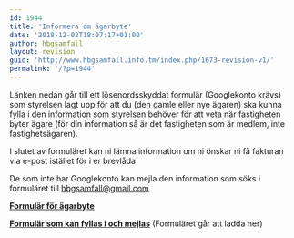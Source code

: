 ```yaml
---
id: 1944
title: 'Informera om ägarbyte'
date: '2018-12-02T18:07:17+01:00'
author: hbgsamfall
layout: revision
guid: 'http://www.hbgsamfall.info.tm/index.php/1673-revision-v1/'
permalink: '/?p=1944'
---
```


Länken nedan går till ett lösenordsskyddat formulär (Googlekonto krävs) som styrelsen lagt upp för att du (den gamle eller nye ägaren) ska kunna fylla i den information som styrelsen behöver för att veta när fastigheten byter ägare (för din information så är det fastigheten som är medlem, inte fastighetsägaren).

I slutet av formuläret kan ni lämna information om ni önskar ni få fakturan via e-post istället för i er brevlåda

De som inte har Googlekonto kan mejla den information som söks i formuläret till hbgsamfall@gmail.com

[**Formulär för ägarbyte**](https://drive.google.com/open?id=18Goob2W3E8hGthVvIGM53WmRepJTFPogsWhvh-mnGy0)

**[Formulär som kan fyllas i och mejlas](/wp-content/uploads/2018/12/Ägarbyte-med-e-faktura.docx)** (Formuläret går att ladda ner)